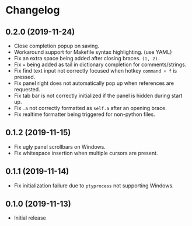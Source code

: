# Changelog

## 0.2.0 (2019-11-24)

* Close completion popup on saving.
* Workaround support for Makefile syntax highlighting. (use YAML)
* Fix an extra space being added after closing braces. `(1, 2).`
* Fix `=` being added as tail in dictionary completion for comments/strings.
* Fix find text input not correctly focused when hotkey `command + f` is pressed.
* Fix panel right does not automatically pop up when references are requested.
* Fix tab bar is not correctly initialized if the panel is hidden during start up.
* Fix `.a` not correctly formatted as `self.a` after an opening brace.
* Fix realtime formatter being triggered for non-python files.

## 0.1.2 (2019-11-15)

* Fix ugly panel scrollbars on Windows.
* Fix whitespace insertion when multiple cursors are present.

## 0.1.1 (2019-11-14)

* Fix initialization failure due to `ptyprocess` not supporting Windows.

## 0.1.0 (2019-11-13)

* Initial release